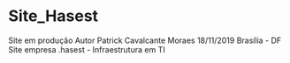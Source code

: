 # Site_Hasest
Site em produção
Autor Patrick Cavalcante Moraes
18/11/2019
Brasília - DF
Site empresa .hasest - Infraestrutura em TI
